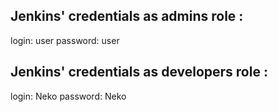 ## Jenkins' credentials as admins role :
login: user
password: user

## Jenkins' credentials as developers role :
login: Neko
password: Neko
